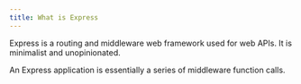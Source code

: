 ```yaml
---
title: What is Express
---
```


Express is a routing and middleware web framework used for web APIs.
It is minimalist and unopinionated.

An Express application is essentially a series of middleware function calls.
